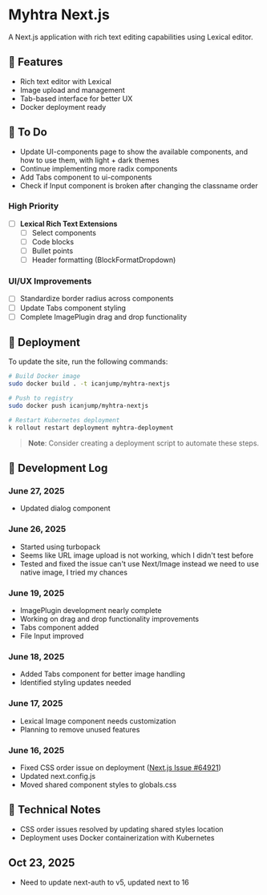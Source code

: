 # Myhtra Next.js

A Next.js application with rich text editing capabilities using Lexical editor.

## 🚀 Features

- Rich text editor with Lexical
- Image upload and management
- Tab-based interface for better UX
- Docker deployment ready

## 📝 To Do

- Update UI-components page to show the available components, and how to use them, with light + dark themes
- Continue implementing more radix components
- Add Tabs component to ui-components
- Check if Input component is broken after changing the classname order

### High Priority

- [ ] **Lexical Rich Text Extensions**
  - [ ] Select components
  - [ ] Code blocks
  - [ ] Bullet points
  - [ ] Header formatting (BlockFormatDropdown)

### UI/UX Improvements

- [ ] Standardize border radius across components
- [ ] Update Tabs component styling
- [ ] Complete ImagePlugin drag and drop functionality

## 🚀 Deployment

To update the site, run the following commands:

```bash
# Build Docker image
sudo docker build . -t icanjump/myhtra-nextjs

# Push to registry
sudo docker push icanjump/myhtra-nextjs

# Restart Kubernetes deployment
k rollout restart deployment myhtra-deployment
```

> **Note**: Consider creating a deployment script to automate these steps.

## 📅 Development Log

### June 27, 2025

- Updated dialog component

### June 26, 2025

- Started using turbopack
- Seems like URL image upload is not working, which I didn't test before
- Tested and fixed the issue can't use Next/Image instead we need to use native image, I tried my chances

### June 19, 2025

- ImagePlugin development nearly complete
- Working on drag and drop functionality improvements
- Tabs component added
- File Input improved

### June 18, 2025

- Added Tabs component for better image handling
- Identified styling updates needed

### June 17, 2025

- Lexical Image component needs customization
- Planning to remove unused features

### June 16, 2025

- Fixed CSS order issue on deployment ([Next.js Issue #64921](https://github.com/vercel/next.js/issues/64921))
- Updated next.config.js
- Moved shared component styles to globals.css

## 🔧 Technical Notes

- CSS order issues resolved by updating shared styles location
- Deployment uses Docker containerization with Kubernetes


## Oct 23, 2025 
- Need to update next-auth to v5, updated next to 16